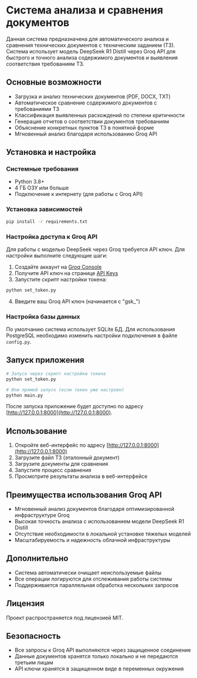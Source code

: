 # Система анализа и сравнения документов

Данная система предназначена для автоматического анализа и сравнения технических документов с техническим заданием (ТЗ). Система использует модель DeepSeek R1 Distill через Groq API для быстрого и точного анализа содержимого документов и выявления соответствия требованиям ТЗ.

## Основные возможности

- Загрузка и анализ технических документов (PDF, DOCX, TXT)
- Автоматическое сравнение содержимого документов с требованиями ТЗ
- Классификация выявленных расхождений по степени критичности
- Генерация отчетов о соответствии документов требованиям
- Объяснение конкретных пунктов ТЗ в понятной форме
- Мгновенный анализ благодаря использованию Groq API

## Установка и настройка

### Системные требования

- Python 3.8+
- 4 ГБ ОЗУ или больше
- Подключение к интернету (для работы с Groq API)

### Установка зависимостей

```bash
pip install -r requirements.txt
```

### Настройка доступа к Groq API

Для работы с моделью DeepSeek через Groq требуется API ключ. Для настройки выполните следующие шаги:

1. Создайте аккаунт на [Groq Console](https://console.groq.com)
2. Получите API ключ на странице [API Keys](https://console.groq.com/keys)
3. Запустите скрипт настройки токена:

```bash
python set_token.py
```

4. Введите ваш Groq API ключ (начинается с "gsk_")

### Настройка базы данных

По умолчанию система использует SQLite БД. Для использования PostgreSQL необходимо изменить настройки подключения в файле `config.py`.

## Запуск приложения

```bash
# Запуск через скрипт настройки токена
python set_token.py

# Или прямой запуск (если токен уже настроен)
python main.py
```

После запуска приложение будет доступно по адресу [http://127.0.0.1:8000](http://127.0.0.1:8000).

## Использование

1. Откройте веб-интерфейс по адресу [http://127.0.0.1:8000](http://127.0.0.1:8000)
2. Загрузите файл ТЗ (эталонный документ)
3. Загрузите документы для сравнения
4. Запустите процесс сравнения
5. Просмотрите результаты анализа в веб-интерфейсе

## Преимущества использования Groq API

- Мгновенный анализ документов благодаря оптимизированной инфраструктуре Groq
- Высокая точность анализа с использованием модели DeepSeek R1 Distill
- Отсутствие необходимости в локальной установке тяжелых моделей
- Масштабируемость и надежность облачной инфраструктуры

## Дополнительно

- Система автоматически очищает неиспользуемые файлы
- Все операции логируются для отслеживания работы системы
- Поддерживается параллельная обработка нескольких запросов

## Лицензия

Проект распространяется под лицензией MIT. 

## Безопасность

- Все запросы к Groq API выполняются через защищенное соединение
- Данные документов хранятся только локально и не передаются третьим лицам
- API ключи хранятся в защищенном виде в переменных окружения
